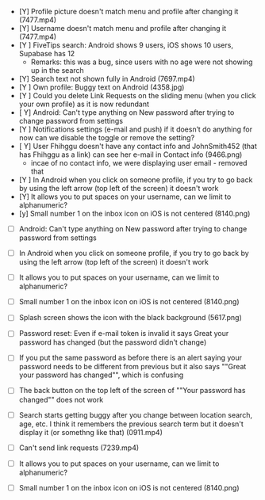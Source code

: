 - [Y] Profile picture doesn't match menu and profile after changing it (7477.mp4)
- [Y] Username doesn't match menu and profile after changing it (7477.mp4)
- [Y ] FiveTips search: Android shows 9 users, iOS shows 10 users, Supabase has 12
    - Remarks: this was a bug, since users with no age were not showing up in the search
- [Y] Search text not shown fully in Android (7697.mp4)
- [Y ] Own profile: Buggy text on Android (4358.jpg)
- [Y ] Could you delete Link Requests on the sliding menu (when you click your own profile) as it is now redundant
- [ Y] Android: Can't type anything on New password after trying to change password from settings
- [Y ] Notifications settings (e-mail and push) if it doesn’t do anything for now can we disable the toggle or remove the setting?
- [ Y] User Fhihggu doesn't have any contact info and JohnSmith452 (that has Fhihggu as a link) can see her e-mail in Contact info (9466.png)
    - incae of no contact info, we were displaying user email - removed that
- [Y ] In Android when you click on someone profile, if you try to go back by using the left arrow  (top left of the screen) it doesn't work
- [Y] It allows you to put spaces on your username, can we limit to alphanumeric?
- [y] Small number 1 on the inbox icon on iOS is not centered (8140.png)

- [ ] Android: Can't type anything on New password after trying to change password from settings
- [ ] In Android when you click on someone profile, if you try to go back by using the left arrow  (top left of the screen) it doesn't work
- [ ] It allows you to put spaces on your username, can we limit to alphanumeric?
- [ ] Small number 1 on the inbox icon on iOS is not centered (8140.png)
- [ ] Splash screen shows the icon with the black background (5617.png)
- [ ] Password reset: Even if e-mail token is invalid it says Great your password has changed (but the password didn't change)
- [ ] If you put the same password as before there is an alert saying your password needs to be different from previous but it also says ""Great your password has changed"", which is confusing
- [ ] The back button on the top left of the screen of ""Your password has changed"" does not work
- [ ] Search starts getting buggy after you change between location search, age, etc. I think it remembers the previous search term but it doesn't display it (or somethng like that) (0911.mp4)
- [ ] Can't send link requests (7239.mp4)
- [ ] It allows you to put spaces on your username, can we limit to alphanumeric?
- [ ] Small number 1 on the inbox icon on iOS is not centered (8140.png)

